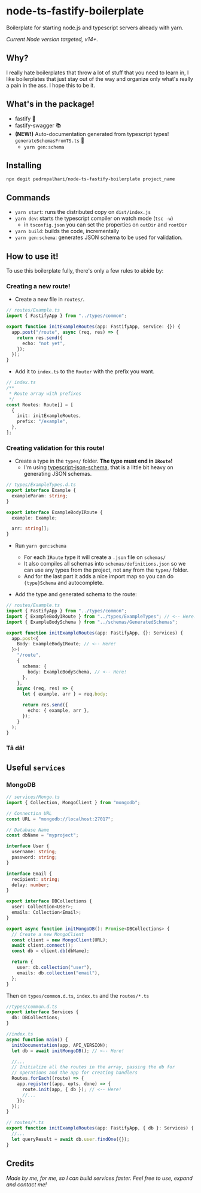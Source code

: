 # node-ts-fastify-boilerplate

Boilerplate for starting node.js and typescript servers already with yarn.

_Current Node version targeted, v14+._

## Why?

I really hate boilerplates that throw a lot of stuff that you need to learn in, I like boilerplates that just stay out of the way and organize only what's really a pain in the ass. I hope this to be it.

## What's in the package!

- fastify 🚀
- fastify-swagger 📚
- **(NEW!)** Auto-documentation generated from typescript types! `generateSchemasFromTS.ts` 🤯
  - `yarn gen:schema`

## Installing

`npx degit pedropalhari/node-ts-fastify-boilerplate project_name`

## Commands

- `yarn start`: runs the distributed copy on `dist/index.js`
- `yarn dev`: starts the typescript compiler on watch mode (`tsc -w`)
  - in `tsconfig.json` you can set the properties on `outDir` and `rootDir`
- `yarn build`: builds the code, incrementally
- `yarn gen:schema`: generates JSON schema to be used for validation.

## How to use it!

To use this boilerplate fully, there's only a few rules to abide by:

### Creating a new **route**!

- Create a new file in `routes/`.

```ts
// routes/Example.ts
import { FastifyApp } from "../types/common";

export function initExampleRoutes(app: FastifyApp, service: {}) {
  app.post("/route", async (req, res) => {
    return res.send({
      echo: "not yet",
    });
  });
}
```

- Add it to `index.ts` to the `Router` with the prefix you want.

```ts
// index.ts
/**
 * Route array with prefixes
 */
const Routes: Route[] = [
  {
    init: initExampleRoutes,
    prefix: "/example",
  },
];
```

### Creating validation for this route!

- Create a type in the `types/` folder. **The type must end in `IRoute`!**
  - I'm using [typescript-json-schema](https://github.com/YousefED/typescript-json-schema), that is a little bit heavy on generating JSON schemas.

```ts
// types/ExampleTypes.d.ts
export interface Example {
  exampleParam: string;
}

export interface ExampleBodyIRoute {
  example: Example;

  arr: string[];
}
```

- Run `yarn gen:schema`

  - For each `IRoute` type it will create a `.json` file on `schemas/`
  - It also compiles all schemas into `schemas/definitions.json` so we can use any types from the project, not any from the `types/` folder.
  - And for the last part it adds a nice import map so you can do `{type}Schema` and autocomplete.

- Add the type and generated schema to the route:

```ts
// routes/Example.ts
import { FastifyApp } from "../types/common";
import { ExampleBodyIRoute } from "../types/ExampleTypes"; // <-- Here!
import { ExampleBodySchema } from "../schemas/GeneratedSchemas";

export function initExampleRoutes(app: FastifyApp, {}: Services) {
  app.post<{
    Body: ExampleBodyIRoute; // <-- Here!
  }>(
    "/route",
    {
      schema: {
        body: ExampleBodySchema, // <-- Here!
      },
    },
    async (req, res) => {
      let { example, arr } = req.body;

      return res.send({
        echo: { example, arr },
      });
    }
  );
}
```

### **Tã dã!**

## Useful `services`

### MongoDB

```ts
// services/Mongo.ts
import { Collection, MongoClient } from "mongodb";

// Connection URL
const URL = "mongodb://localhost:27017";

// Database Name
const dbName = "myproject";

interface User {
  username: string;
  password: string;
}

interface Email {
  recipient: string;
  delay: number;
}

export interface DBCollections {
  user: Collection<User>;
  emails: Collection<Email>;
}

export async function initMongoDB(): Promise<DBCollections> {
  // Create a new MongoClient
  const client = new MongoClient(URL);
  await client.connect();
  const db = client.db(dbName);

  return {
    user: db.collection("user"),
    emails: db.collection("email"),
  };
}
```

Then on `types/common.d.ts`, `index.ts` and the `routes/*.ts`

```ts
//types/common.d.ts
export interface Services {
  db: DBCollections;
}

//index.ts
async function main() {
  initDocumentation(app, API_VERSION);
  let db = await initMongoDB(); // <-- Here!

  //...
  // Initialize all the routes in the array, passing the db for
  // operations and the app for creating handlers
  Routes.forEach((route) => {
    app.register((app, opts, done) => {
      route.init(app, { db }); // <-- Here!
      //...
    });
  });
}

// routes/*.ts
export function initExampleRoutes(app: FastifyApp, { db }: Services) {
  //...
  let queryResult = await db.user.findOne({});
}
```

## Credits

_Made by me, for me, so I can build services faster. Feel free to use, expand and contact me!_
